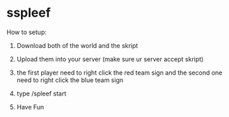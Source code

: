 # sspleef
How to setup:

1. Download both of the world and the skript

2. Upload them into your server (make sure ur server accept skript)

3. the first player need to right click the red team sign
and the second one need to right click the blue team sign

4. type /spleef start

5. Have Fun
